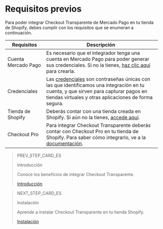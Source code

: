 # Requisitos previos

Para poder integrar Checkout Transparente de Mercado Pago en tu tienda de Shopify, debes cumplir con los requisitos que se enumeran a continuación.

| Requisitos | Descripción |
|---|---|
| Cuenta Mercado Pago | Es necesario que el integrador tenga una cuenta en Mercado Pago para poder generar sus credenciales. Si no la tienes, [haz clic aquí](https://www.mercadopago[FAKER][URL][DOMAIN]/hub/registration/landing) para crearla. |
| Credenciales	 | Las [credenciales](/developers/es/docs/mp-delivery/additional-content/credentials) son contraseñas únicas con las que identificamos una integración en tu cuenta, y que sirven para capturar pagos en tiendas virtuales y otras aplicaciones de forma segura. |
| Tienda de Shopify | Deberás contar con una tienda creada en Shopify. Si aún no la tienes, [accede aquí](https://www.shopify.com). |
| Checkout Pro | Para integrar Checkout Transparente deberás contar con Checkout Pro en tu tienda de Shopify. Para saber cómo integrarlo, ve a la [documentación](/docs/shopify/introduction-checkout-pro). |

> PREV_STEP_CARD_ES
>
> Introducción
>
> Conoce los beneficios de integrar Checkout Transparente.
>
> [Introducción](/developers/es/docs/shopify/introduction-checkout-transparente)

> NEXT_STEP_CARD_ES
>
> Instalación
>
> Aprende a instalar Checkout Transparente en tu tienda Shopify.
>
> [Instalación](/developers/es/docs/shopify/installation-checkout-transparente)